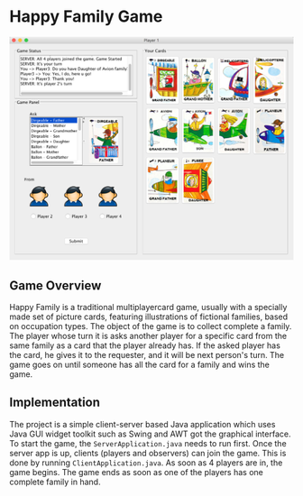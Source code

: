 # Happy Family Game

![Player Screen](screenshots/player.png?raw=true "Player Screen")

## Game Overview
Happy Family is a traditional multiplayercard game, usually with a specially made set of picture cards, featuring illustrations of fictional families, based on occupation types. The object of the game is to collect complete a family. The player whose turn it is asks another player for a specific card from the same family as a card that the player already has. If the asked player has the card, he gives it to the requester, and it will be next person's turn. The game goes on until someone has all the card for a family and wins the game.

## Implementation
The project is a simple client-server based Java application which uses Java GUI widget toolkit such as Swing and AWT got the graphical interface. To start the game, the `ServerApplication.java` needs to run first. Once the server app is up, clients (players and observers) can join the game. This is done by running `ClientApplication.java`. As soon as 4 players are in, the game begins. The game ends as soon as one of the players has one complete family in hand.



